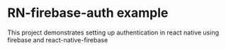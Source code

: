 # RN-firebase-auth example
This project demonstrates  setting up authentication   in react native using firebase and react-native-firebase


